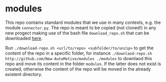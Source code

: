 # modules

This repo contains standard modules that we use in many contexts, e.g. the module `connector.py`. The repo is meant to be copied (not cloned!) in any new progect making use of the bash file `download_repo.sh` that can be downloaded [here](https://console.cloud.google.com/storage/browser/credentials_newautomotive;tab=objects?forceOnBucketsSortingFiltering=false&project=rugged-baton-283921&prefix=&forceOnObjectsSortingFiltering=false).

Run `./download-repo.sh <url/to/repo> <subfolder/to/unzip>` to get the content of the repo in a specific folder, for instance `./downlaod-repo.sh http://github.com/New-AutoMotive/modules ./modules` to downlaod this repo and move its content in the folder `modules`. If the latter does not exist is created, otherwise the content of the repo will be moved in the already existent directory.
